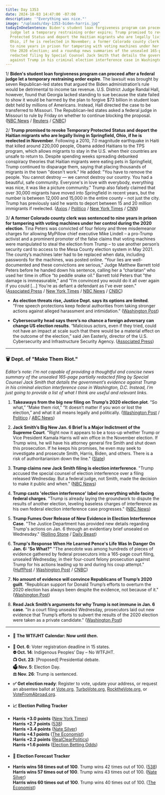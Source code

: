 ```yaml
---
title: Day 1353
date: 2024-10-03 14:47:00 -07:00
description: '"Everything was nice."'
image: "/uploads/day-1353-biden-harris.jpg"
todayInOneSentence: Biden's student loan forgiveness program can proceed after a federal
  judge let a temporary restraining order expire; Trump promised to revoke Temporary
  Protected Status and deport the Haitian migrants who are legally living in Springfield,
  Ohio, if he is reelected in November; a former Colorado county clerk was sentenced
  to nine years in prison for tampering with voting machines under her control during
  the 2020 election; and a roundup news summaries of the unsealed 165-page partially
  redacted filing by Special Counsel Jack Smith that details the government’s evidence
  against Trump in his criminal election interference case in Washington, D.C.
---
```


1/ **Biden's student loan forgiveness program can proceed after a federal judge let a temporary restraining order expire**. The lawsuit was brought by seven Republican-led states that argued the Biden administration’s rule would be detrimental to income tax revenue. U.S. District Judge Randal Hall, however, found that Georgia lacked standing to sue because the state failed to show it would be harmed by the plan to forgive $73 billion in student loan debt held by millions of Americans. Instead, Hall directed the case to be transferred to Missouri. The Republican-led states asked a federal judge in Missouri to rule by Friday on whether to continue blocking the proposal. ([NBC News](https://www.nbcnews.com/politics/white-house/bidens-student-loan-forgiveness-plan-can-take-effect-judge-lets-restra-rcna173837) / [Reuters](https://www.reuters.com/world/us/us-judge-deals-setback-republican-suit-against-biden-student-debt-relief-2024-10-03/) / [CNBC](https://www.cnbc.com/2024/10/03/student-loan-forgiveness-plan-goes-ahead-biden.html))

2/ **Trump promised to revoke Temporary Protected Status and deport the Haitian migrants who are legally living in Springfield, Ohio, if he is reelected in November**. Following a 2010, 7.0 magnitude earthquake in Haiti that killed around 220,000 people, Obama added Haitians to the TPS program, which allows migrants to stay in the U.S. when their countries are unsafe to return to. Despite spending weeks spreading debunked conspiracy theories that Haitian migrants were eating pets in Springfield, Trump continued to disparage them, saying that placing thousands of migrants in the town "doesn't work." He added: "You have to remove the people. You cannot destroy — we cannot destroy our country. You had a beautiful, safe community. Everyone's in love with everybody, everything was nice, it was like a picture community." Trump also falsely claimed that over 30,000 migrants have moved into Springfield in recent years, but the number is between 12,000 and 15,000 in the entire county – not just the city. Trump has previously said he wants to deport between 15 and 20 million immigrants if reelected. ([Axios](https://www.axios.com/2024/10/03/trump-springfield-haitian-migrants-tps) / [Politico](https://www.politico.com/news/2024/10/03/trump-haitian-migrants-deport-00182328) / [New York Times](https://www.nytimes.com/2024/10/03/us/politics/trump-haitian-immigrants-legal-status.html) / [CNN](https://www.cnn.com/2024/10/03/politics/trump-revoke-status-ohio-haitian-migrants/index.html))

3/ **A former Colorado county clerk was sentenced to nine years in prison for tampering with voting machines under her control during the 2020 election**. Tina Peters was convicted of four felony and three misdemeanor charges for allowing MyPillow chief executive Mike Lindell – a pro-Trump activist and a prominent promoter of the false claims that voting machines were manipulated to steal the election from Trump – to use another person’s security card to access to the Mesa County election system in May 2021. The county’s machines later had to be replaced when data, including passwords for the machines, was posted online. “Your lies are well-documented and these convictions are serious,” Judge Matthew Barrett told Peters before he handed down his sentence, calling her a “charlatan” who used her time in office “to peddle snake oil.” Barrett told Peters that "the damage is immeasurable," and "I’m convinced you would do it all over again if you could \[...\] You're as defiant a defendant as I've ever seen." ([Associated Press](https://apnews.com/article/tina-peters-colorado-clerk-election-vote-fraud-b456ce4f80dc97f4b967eb6297311a51) / [New York Times](https://www.nytimes.com/2024/10/03/us/politics/tina-peters-sentence-colorado.html) / [NBC News](https://www.nbcnews.com/politics/politics-news/election-denying-ex-county-clerk-sentenced-9-years-tampering-election-rcna173807) / [CNBC](https://www.cnbc.com/2024/10/03/trump-election-conspiracist-tina-peters-sentenced.html))

* **As election threats rise, Justice Dept. says its options are limited**. "Free speech protections keep federal authorities from taking stronger actions against alleged harassment and intimidation." ([Washington Post](https://www.washingtonpost.com/national-security/2024/10/03/justice-election-threats-prosecutions/))

* **Cybersecurity head says there’s no chance a foreign adversary can change US election results**. “Malicious actors, even if they tried, could not have an impact at scale such that there would be a material effect on the outcome of the election,” said Jen Easterly, director of the U.S. Cybersecurity and Infrastructure Security Agency. ([Associated Press](https://apnews.com/article/election-2024-security-misinformation-russia-iran-b93d6bbbf08c5046b4cee70ba7676a52))

---

### 🗑️ Dept. of "Make Them Riot."

*Editor’s note: I’m not capable of providing a thoughtful and concise news summary of the unsealed 165-page partially redacted filing by Special Counsel Jack Smith that details the government’s evidence against Trump in his criminal election interference case in Washington, D.C. Instead, I’m just going to provide a list of what I think are useful and relevant links.*

1. **Takeaways from the big new filing on Trump’s 2020 election plot**. “So what,” “Make them riot,” “It doesn’t matter if you won or lost the election,” and what it all means legally and politically. ([Washington Post](https://www.washingtonpost.com/politics/2024/10/02/jack-smith-trump-2020-election-filing-takeaways/) / [Politico](https://www.politico.com/news/2024/10/02/jack-smith-trump-election-brief-details-00182287) / [ABC News](https://abcnews.go.com/US/5-key-takeaways-special-counsels-bombshell-filing-trumps/story?id=114461629))

2. **Jack Smith’s Big New Jan. 6 Brief Is a Major Indictment of the Supreme Court**. "Right now it appears to be a toss-up whether Trump or Vice President Kamala Harris will win office in the November election. If Trump wins, he will have his attorney general fire Smith and shut down this prosecution. If he keeps his promises, he even may seek to investigate and prosecute Smith, Harris, Biden, and others. There is a risk of authoritarianism down the line." ([Slate](https://slate.com/news-and-politics/2024/10/trump-election-interference-trial-jack-smith-brief-supreme-court-failure.html))

3. **Trump claims new Jack Smith filing is election interference**. "Trump accused the special counsel of election interference over a filing released Wednesday. But a federal judge, not Smith, made the decision to make it public and when." ([NBC News](https://www.nbcnews.com/politics/2024-election/trump-misleads-claim-jack-smith-filing-election-interference-rcna173795))

4. **Trump casts 'election interference' label on everything while facing federal charges**. "Trump is already laying the groundwork to dispute the results of another election, leveling baseless charges of interference as his own federal election interference case progresses." ([NBC News](https://www.nbcnews.com/politics/donald-trump/trump-casts-election-interference-label-everything-facing-federal-char-rcna173754))

5. **Trump Fumes Over Release of New Evidence in Election Interference Case**. "The Justice Department has provided new details regarding Trump's actions on Jan. 6 through an evidentiary brief unsealed on Wednesday." ([Rolling Stone](https://www.rollingstone.com/politics/politics-news/trump-doj-evidence-brief-election-interference-case-1235123732/) / [Daily Beast](https://www.thedailybeast.com/trump-is-absolutely-fuming-over-the-release-of-bombshell-election-case-doc))

6. **Trump's Response When He Learned Pence's Life Was In Danger On Jan. 6: 'So What?"** "The anecdote was among hundreds of pieces of evidence gathered by federal prosecutors into a 165-page court filing, unsealed Wednesday, in their four-count felony prosecution against Trump for his actions leading up to and during his coup attempt." ([HuffPost](https://www.huffpost.com/entry/trump-immunity-brief-jan-6_n_66fda515e4b0ccc050c59718) / [Washington Post](https://www.washingtonpost.com/national-security/2024/10/02/jack-smith-filing-trump-immunity-jan-6/) / [CNBC](https://www.cnbc.com/2024/10/02/trump-special-counsel-evidence-election-harris.html))

7. **No amount of evidence will convince Republicans of Trump’s 2020 guilt**. "Republican support for Donald Trump’s efforts to overturn the 2020 election has always been despite the evidence, not because of it." ([Washington Post](https://www.washingtonpost.com/politics/2024/10/03/no-amount-evidence-will-convince-republicans-trumps-2020-guilt/))

8. **Read Jack Smith’s arguments for why Trump is not immune in Jan. 6 case**. "In a court filing unsealed Wednesday, prosecutors laid out new evidence that Trump’s efforts to subvert the results of the 2020 election were taken as a private candidate." ([Washington Post](https://www.washingtonpost.com/national-security/2024/10/02/read-jack-smiths-arguments-why-trump-is-not-immune-jan-6-case/))

---

* #### 📅 The WTFJHT Calendar: Now until *then*.

* **📆 Oct. 6**: Voter registration deadline in 15 states. \
  **⛔️ Oct. 14**: Indigenous Peoples’ Day – No WTFJHT. \
  **📺 Oct. 23**: \[Proposed\] Presidential debate. \
  **🗳️ Nov. 5**: Election Day. \
  **⚖️ Nov. 26**: Trump is sentenced.

* **✅ Get election ready**: Register to vote, update your address, or request an absentee ballot at [Vote.org](https://www.vote.org/), [TurboVote.org](https://turbovote.org/), [RocktheVote.org](https://www.rockthevote.org/), or [VoteFromAbroad.org](https://www.votefromabroad.org/).

* #### 📈 Election Polling Tracker

* **Harris \+3.0 points** ([New York Times](https://www.nytimes.com/interactive/2024/us/elections/polls-president.html)) \
  **Harris \+2.7 points** ([538](https://projects.fivethirtyeight.com/polls/president-general/2024/national/)) \
  **Harris \+3.4 points** ([Nate Silver](https://www.natesilver.net/p/nate-silver-2024-president-election-polls-model)) \
  **Harris \+4.1 points** ([The Economist](https://www.economist.com/interactive/us-2024-election/trump-harris-polls)) \
  **Harris \+2.2 points** ([RealClearPolitics](https://www.realclearpolling.com/polls/president/general/2024/trump-vs-harris)) \
  **Harris \+1.6 points** ([Election Betting Odds](https://www.electionbettingodds.com/))

* #### 🔮 Election Forecast Tracker

* **Harris wins 58 times out of 100**. Trump wins 42 times out of 100. ([538](https://projects.fivethirtyeight.com/2024-election-forecast/)) \
  **Harris wins 57 times out of 100**. Trump wins 43 times out of 100. ([Nate Silver](https://www.natesilver.net/p/nate-silver-2024-president-election-polls-model)) \
  **Harris wins 60 times out of 100**. Trump wins 40 times out of 100. ([The Economist](https://www.economist.com/interactive/us-2024-election/prediction-model/president/))